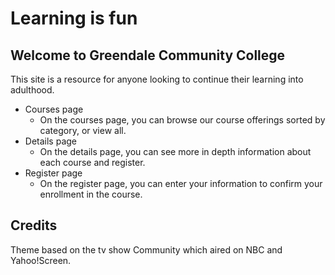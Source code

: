 # Learning is fun

## Welcome to Greendale Community College
This site is a resource for anyone looking to continue their learning into adulthood.
-  Courses page
    - On the courses page, you can browse our course offerings sorted by category, or view all.
-  Details page
	- On the details page, you can see more in depth information about each course and register.
- Register page
    - On the register page, you can enter your information to confirm your enrollment in the course.

## Credits

Theme based on the tv show Community which aired on NBC and Yahoo!Screen.